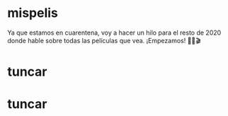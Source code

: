 # mispelis
Ya que estamos en cuarentena, voy a hacer un hilo para el resto de 2020 donde hable sobre todas las películas que vea. ¡Empezamos! 🎉🍿🎬
# tuncar
# tuncar
